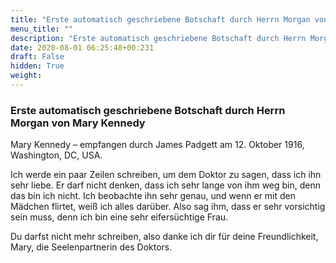 ```yaml
---
title: "Erste automatisch geschriebene Botschaft durch Herrn Morgan von Mary Kennedy"
menu_title: ""
description: "Erste automatisch geschriebene Botschaft durch Herrn Morgan von Mary Kennedy"
date: 2020-08-01 06:25:48+00:231
draft: False
hidden: True
weight:
---
```

### Erste automatisch geschriebene Botschaft durch Herrn Morgan von Mary Kennedy

Mary Kennedy – empfangen durch James Padgett am 12. Oktober 1916, Washington, DC, USA.

Ich werde ein paar Zeilen schreiben, um dem Doktor zu sagen, dass ich ihn sehr liebe. Er darf nicht denken, dass ich sehr lange von ihm weg bin, denn das bin ich nicht. Ich beobachte ihn sehr genau, und wenn er mit den Mädchen flirtet, weiß ich alles darüber. Also sag ihm, dass er sehr vorsichtig sein muss, denn ich bin eine sehr eifersüchtige Frau.

Du darfst nicht mehr schreiben, also danke ich dir für deine Freundlichkeit, Mary, die Seelenpartnerin des Doktors.
